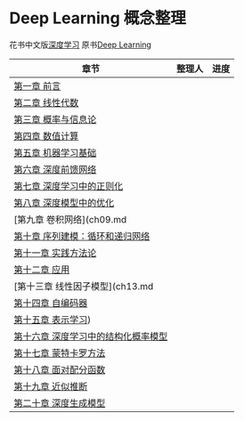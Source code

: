 # Deep Learning 概念整理
花书中文版[深度学习](https://github.com/exacity/deeplearningbook-chinese)
原书[Deep Learning](http://www.deeplearningbook.org/)

| 章节 | 整理人 | 进度 | 
| ------------ | ------------ | ------------ |
| [第一章 前言](ch01.md) | ||
| [第二章 线性代数](ch02.md) | ||
| [第三章 概率与信息论](ch03.md)|||
| [第四章 数值计算](ch04.md)|||
| [第五章 机器学习基础](ch05.md)|||
| [第六章 深度前馈网络](ch06.md)| |  |
| [第七章 深度学习中的正则化](ch07.md)|||
| [第八章 深度模型中的优化](ch08.md)|| |
| [第九章 卷积网络](ch09.md|||
| [第十章 序列建模：循环和递归网络](ch10.md)|||
| [第十一章 实践方法论](ch11.md) |  |  |
| [第十二章 应用](ch12.md)|| |
| [第十三章 线性因子模型](ch13.md|| |
| [第十四章 自编码器](ch14.md)|||
| [第十五章 表示学习](ch15.md))|| |
| [第十六章 深度学习中的结构化概率模型](ch16.md)| | |
| [第十七章 蒙特卡罗方法](ch17.md)||  |
| [第十八章 面对配分函数](ch18.md)|||
| [第十九章 近似推断](ch19.md)|| |
| [第二十章 深度生成模型](ch20.md) | | |
